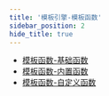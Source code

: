 ```yaml
---
title: '模板引擎-模板函数'
sidebar_position: 2
hide_title: true
---
```


- [模板函数-基础函数](/docs/核心组件/模板引擎/模板引擎-模板函数/模板函数-基础函数)
- [模板函数-内置函数](/docs/核心组件/模板引擎/模板引擎-模板函数/模板函数-内置函数)
- [模板函数-自定义函数](/docs/核心组件/模板引擎/模板引擎-模板函数/模板函数-自定义函数)